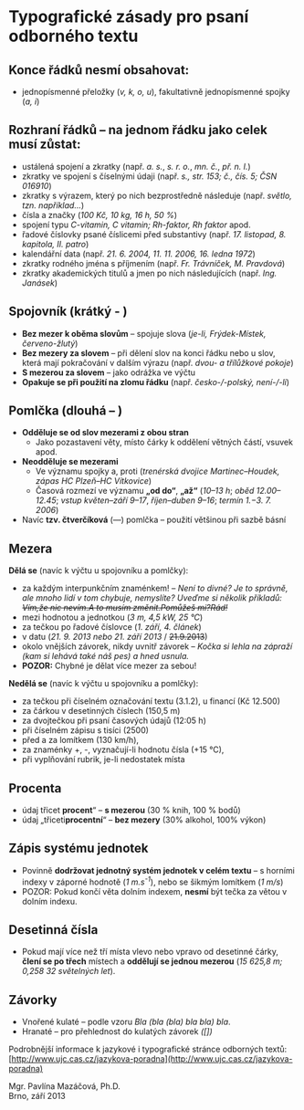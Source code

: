 # Typografické zásady pro psaní odborného textu

## Konce řádků **nesmí** obsahovat:

- jednopísmenné přeložky (*v, k, o, u*), fakultativně jednopísmenné spojky (*a, i*)

## Rozhraní řádků – na jednom řádku jako celek **musí** zůstat: 

- ustálená spojení a zkratky (např. *a. s.*, *s. r. o.*, *mn. č.*, *př. n. l.*)
- zkratky ve spojení s číselnými údaji (např. *s., str. 153; č., čís. 5; ČSN 016910*)
- zkratky s výrazem, který po nich bezprostředně následuje (např. *světlo, tzn. například…*)
- čísla a značky (*100 Kč, 10 kg, 16 h, 50 %*)
- spojení typu *C-vitamin, C vitamin; Rh-faktor, Rh faktor* apod.
- řadové číslovky psané číslicemi před substantivy (např. *17. listopad, 8. kapitola, II. patro*)
- kalendářní data (např. *21. 6. 2004, 11. 11. 2006, 16. ledna 1972*)
- zkratky rodného jména s příjmením (např. *Fr. Trávníček, M. Pravdová*)
- zkratky akademických titulů a jmen po nich následujících (např. *Ing. Janásek*)                       

## Spojovník (krátký - )
- **Bez mezer k oběma slovům** – spojuje slova (*je-li, Frýdek-Místek, červeno-žlutý*)
- **Bez mezery za slovem** – při dělení slov na konci řádku nebo u slov, která mají pokračování v dalším výrazu (např. *dvou- a třílůžkové pokoje*) 
- **S mezerou za slovem** – jako odrážka ve výčtu 
- **Opakuje se při použití na zlomu řádku** (např. *česko-/-polský, není-/-li*)

## Pomlčka (dlouhá – )

- **Odděluje se od slov mezerami z obou stran**
  - Jako pozastavení věty, místo čárky k oddělení větných částí, vsuvek apod.  
- **Neodděluje se mezerami**
  - Ve významu spojky a, proti (*trenérská dvojice Martinec–Houdek, zápas HC Plzeň–HC Vítkovice*)
  - Časová rozmezí ve významu **„od do“**, **„až“** (*10–13 h*; *oběd 12.00–12.45*; *vstup květen–září 9–17*, *říjen–duben 9–16*; *termín 1.−3. 7. 2006*) 
- Navíc **tzv. čtverčíková** (—) pomlčka – použití většinou při sazbě básní 

## Mezera

**Dělá se** (navíc k výčtu u spojovníku a pomlčky):

- za každým interpunkčním znaménkem! – *Není to divné? Je to správně, ale mnoho lidí v tom chybuje, nemyslíte? Uveďme si několik příkladů: ~~Vím,že nic nevím.A to musím změnit.Pomůžeš mi?Rád!~~*
- mezi hodnotou a jednotkou (*3 m, 4,5 kW, 25 °C*) 
- za tečkou po řadové číslovce (*1. září, 4. článek*)
- v datu (*21. 9. 2013 nebo 21. září 2013* /  ~~21.9.2013~~)
- okolo vnějších závorek, nikdy uvnitř závorek – *Kočka si lehla na zápraží (kam si lehává také náš pes) a hned usnula.*
- **POZOR:** Chybné je dělat více mezer za sebou!

**Nedělá se** (navíc k výčtu u spojovníku a pomlčky):

- za tečkou při číselném označování textu (3.1.2), u financí (Kč 12.500)
- za čárkou v desetinných číslech (150,5 m)
- za dvojtečkou při psaní časových údajů (12:05 h)
- při číselném zápisu s tisíci (2500)
- před a za lomítkem (130 km/h),
- za znaménky +, -, vyznačují-li hodnotu čísla (+15 °C),
- při vyplňování rubrik, je-li nedostatek místa

## Procenta

- údaj třicet **procent**“ – **s mezerou** (30 % knih, 100 % bodů)
- údaj „třiceti**procentní**“ – **bez mezery** (30% alkohol, 100% výkon)

## Zápis systému jednotek

- Povinně **dodržovat jednotný systém jednotek v celém textu** – s horními indexy v záporné hodnotě (*1 m.s<sup>-1</sup>*), nebo se šikmým lomítkem (*1 m/s*)
- POZOR: Pokud končí věta dolním indexem, **nesmí** být tečka za větou v dolním indexu. 

## Desetinná čísla

- Pokud mají více než tří místa vlevo nebo vpravo od desetinné čárky, **člení se po třech** místech a **oddělují se jednou mezerou** (*15 625,8 m; 0,258 32 světelných let*).

## Závorky

- Vnořené kulaté – podle vzoru *Bla (bla (bla) bla bla) bla*.
- Hranaté – pro přehlednost do kulatých závorek *([])*

Podrobnější informace k jazykové i typografické stránce odborných textů:
[http://www.ujc.cas.cz/jazykova-poradna](http://www.ujc.cas.cz/jazykova-poradna)

Mgr. Pavlína Mazáčová, Ph.D.  
Brno, září 2013
